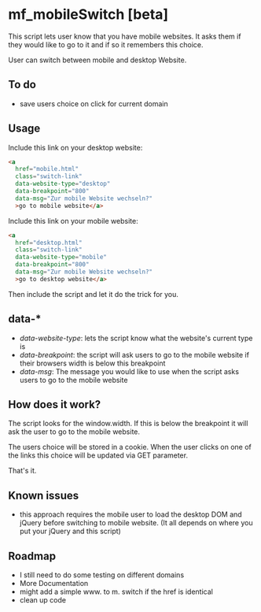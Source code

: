 mf_mobileSwitch [beta]
======================

This script lets user know that you have mobile websites. It asks them if they would like to go to it and if so it remembers this choice. 

User can switch between mobile and desktop Website.

To do
-----
* save users choice on click for current domain

Usage
-----
Include this link on your desktop website:

```html
<a 
  href="mobile.html" 
  class="switch-link" 
  data-website-type="desktop" 
  data-breakpoint="800" 
  data-msg="Zur mobile Website wechseln?" 
  >go to mobile website</a>
```

Include this link on your mobile website:

```html
<a 
  href="desktop.html" 
  class="switch-link" 
  data-website-type="mobile" 
  data-breakpoint="800" 
  data-msg="Zur mobile Website wechseln?" 
  >go to desktop website</a>
```

Then include the script and let it do the trick for you.

data-*
------
* *data-website-type*: lets the script know what the website's current type is
* *data-breakpoint*: the script will ask users to go to the mobile website if their browsers width is below this breakpoint
* *data-msg*: The message you would like to use when the script asks users to go to the mobile website

How does it work?
----------------

The script looks for the window.width. If this is below the breakpoint it will ask the user to go to the mobile website. 

The users choice will be stored in a cookie. When the user clicks on one of the links this choice will be updated via GET parameter.

That's it.

Known issues
------------

* this approach requires the mobile user to load the desktop DOM and jQuery before switching to mobile website. (It all depends on where you put your jQuery and this script)


Roadmap
-------

* I still need to do some testing on different domains
* More Documentation
* might add a simple www. to m. switch if the href is identical
* clean up code